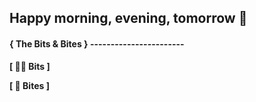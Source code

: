 ## Happy morning, evening, tomorrow 👋


#### \{ The Bits & Bites \} \-----------------------
**[ 👨‍💻 Bits ]**

**[ 🍪 Bites ]**
